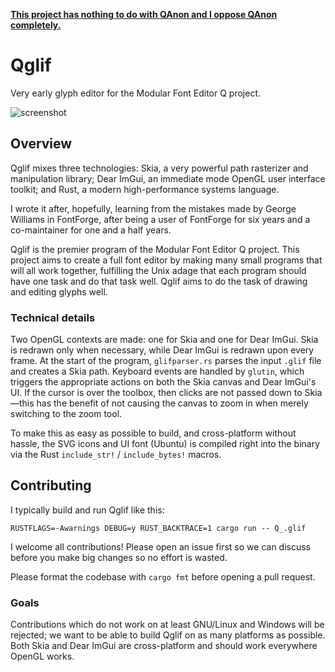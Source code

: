 [**This project has nothing to do with QAnon and I oppose QAnon completely.**](https://github.com/mfeq/mfeq/blob/master/doc/QAnon.md)

# Qglif

Very early glyph editor for the Modular Font Editor Q project.

![screenshot](https://raw.githubusercontent.com/mfeq/Qglif/master/doc/screenshot.png)

## Overview

Qglif mixes three technologies: Skia, a very powerful path rasterizer and manipulation library; Dear ImGui, an immediate mode OpenGL user interface toolkit; and Rust, a modern high-performance systems language.

I wrote it after, hopefully, learning from the mistakes made by George Williams in FontForge, after being a user of FontForge for six years and a co-maintainer for one and a half years.

Qglif is the premier program of the Modular Font Editor Q project. This project aims to create a full font editor by making many small programs that will all work together, fulfilling the Unix adage that each program should have one task and do that task well. Qglif aims to do the task of drawing and editing glyphs well.

### Technical details

Two OpenGL contexts are made: one for Skia and one for Dear ImGui. Skia is redrawn only when necessary, while Dear ImGui is redrawn upon every frame. At the start of the program, `glifparser.rs` parses the input `.glif` file and creates a Skia path. Keyboard events are handled by `glutin`, which triggers the appropriate actions on both the Skia canvas and Dear ImGui's UI. If the cursor is over the toolbox, then clicks are not passed down to Skia&mdash;this has the benefit of not causing the canvas to zoom in when merely switching to the zoom tool.

To make this as easy as possible to build, and cross-platform without hassle, the SVG icons and UI font (Ubuntu) is compiled right into the binary via the Rust `include_str!` / `include_bytes!` macros.

## Contributing

I typically build and run Qglif like this:

```
RUSTFLAGS=-Awarnings DEBUG=y RUST_BACKTRACE=1 cargo run -- Q_.glif
```

I welcome all contributions! Please open an issue first so we can discuss before you make big changes so no effort is wasted.

Please format the codebase with `cargo fmt` before opening a pull request.

### Goals

Contributions which do not work on at least GNU/Linux and Windows will be rejected; we want to be able to build Qglif on as many platforms as possible. Both Skia and Dear ImGui are cross-platform and should work everywhere OpenGL works.
